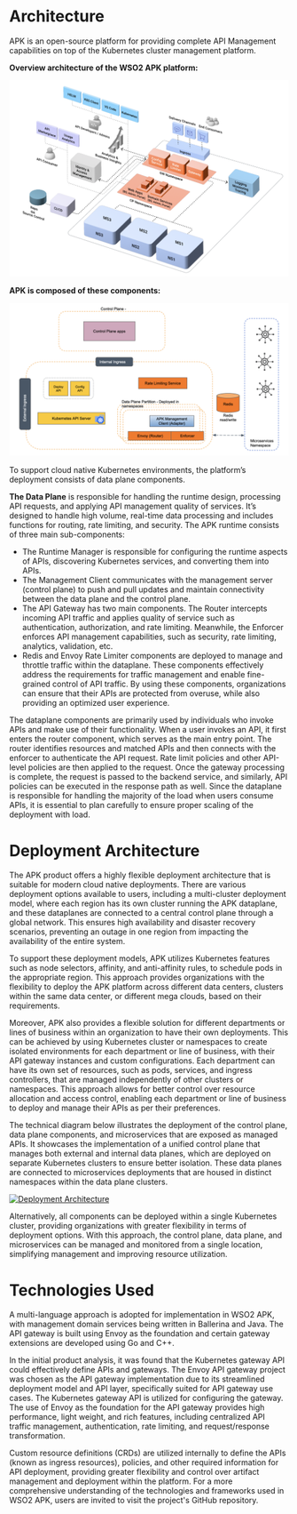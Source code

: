 # Architecture

APK is an open-source platform for providing complete API Management capabilities on top of the Kubernetes cluster management platform.

**Overview architecture of the WSO2 APK platform:**

[![Architecture](../assets/img/apk-overview.png)](../assets/img/apk-overview.png)


**APK is composed of these components:**

[![Architecture](../assets/img/apk-component-architecture.png)](../assets/img/apk-component-architecture.png)


To support cloud native Kubernetes environments, the platform’s deployment consists of data plane components.

**The Data Plane** is responsible for handling the runtime design, processing API requests, and applying API management quality of services. It’s designed to handle high volume, real-time data processing and includes functions for routing, rate limiting, and security. The APK runtime consists of three main sub-components: 
- The Runtime Manager is responsible for configuring the runtime aspects of APIs, discovering Kubernetes services, and converting them into APIs.
- The Management Client communicates with the management server (control plane) to push and pull updates and maintain connectivity between the data plane and the control plane.
- The API Gateway has two main components. The Router intercepts incoming API traffic and applies quality of service such as authentication, authorization, and rate limiting. Meanwhile, the Enforcer enforces API management capabilities, such as security, rate limiting, analytics, validation, etc.
- Redis and Envoy Rate Limiter components are deployed to manage and throttle traffic within the dataplane. These components effectively address the requirements for traffic management and enable fine-grained control of API traffic. By using these components, organizations can ensure that their APIs are protected from overuse, while also providing an optimized user experience.

The dataplane components are primarily used by individuals who invoke APIs and make use of their functionality. When a user invokes an API, it first enters the router component, which serves as the main entry point. The router identifies resources and matched APIs and then connects with the enforcer to authenticate the API request. Rate limit policies and other API-level policies are then applied to the request.
Once the gateway processing is complete, the request is passed to the backend service, and similarly, API policies can be executed in the response path as well. Since the dataplane is responsible for handling the majority of the load when users consume APIs, it is essential to plan carefully to ensure proper scaling of the deployment with load.


# Deployment Architecture
The APK product offers a highly flexible deployment architecture that is suitable for modern cloud native deployments. There are various deployment options available to users, including a multi-cluster deployment model, where each region has its own cluster running the APK dataplane, and these dataplanes are connected to a central control plane through a global network. This ensures high availability and disaster recovery scenarios, preventing an outage in one region from impacting the availability of the entire system.

To support these deployment models, APK utilizes Kubernetes features such as node selectors, affinity, and anti-affinity rules, to schedule pods in the appropriate region. This approach provides organizations with the flexibility to deploy the APK platform across different data centers, clusters within the same data center, or different mega clouds, based on their requirements.

Moreover, APK also provides a flexible solution for different departments or lines of business within an organization to have their own deployments. This can be achieved by using Kubernetes cluster or namespaces to create isolated environments for each department or line of business, with their API gateway instances and custom configurations. Each department can have its own set of resources, such as pods, services, and ingress controllers, that are managed independently of other clusters or namespaces. This approach allows for better control over resource allocation and access control, enabling each department or line of business to deploy and manage their APIs as per their preferences.

The technical diagram below illustrates the deployment of the control plane, data plane components, and microservices that are exposed as managed APIs. It showcases the implementation of a unified control plane that manages both external and internal data planes, which are deployed on separate Kubernetes clusters to ensure better isolation. These data planes are connected to microservices deployments that are housed in distinct namespaces within the data plane clusters.

[![Deployment Architecture](../assets/img/apk-deployment-clusters.png)](../assets/img/apk-deployment-clusters.png)

Alternatively, all components can be deployed within a single Kubernetes cluster, providing organizations with greater flexibility in terms of deployment options. With this approach, the control plane, data plane, and microservices can be managed and monitored from a single location, simplifying management and improving resource utilization.


# Technologies Used 
A multi-language approach is adopted for implementation in WSO2 APK, with management domain services being written in Ballerina and Java. The API gateway is built using Envoy as the foundation and certain gateway extensions are developed using Go and C++.

In the initial product analysis, it was found that the Kubernetes gateway API could effectively define APIs and gateways. The Envoy API gateway project was chosen as the API gateway implementation due to its streamlined deployment model and API layer, specifically suited for API gateway use cases. The Kubernetes gateway API is utilized for configuring the gateway. The use of Envoy as the foundation for the API gateway provides high performance, light weight, and rich features, including centralized API traffic management, authentication, rate limiting, and request/response transformation.

Custom resource definitions (CRDs) are utilized internally to define the APIs (known as ingress resources), policies, and other required information for API deployment, providing greater flexibility and control over artifact management and deployment within the platform. For a more comprehensive understanding of the technologies and frameworks used in WSO2 APK, users are invited to visit the project's GitHub repository.
